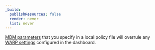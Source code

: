 ```yaml
---
_build:
  publishResources: false
  render: never
  list: never
---
```


[MDM parameters](/cloudflare-one/connections/connect-devices/warp/deployment/mdm-deployment/parameters/) that you specify in a local policy file will overrule any [WARP settings](/cloudflare-one/connections/connect-devices/warp/configure-warp/warp-settings/) configured in the dashboard.
